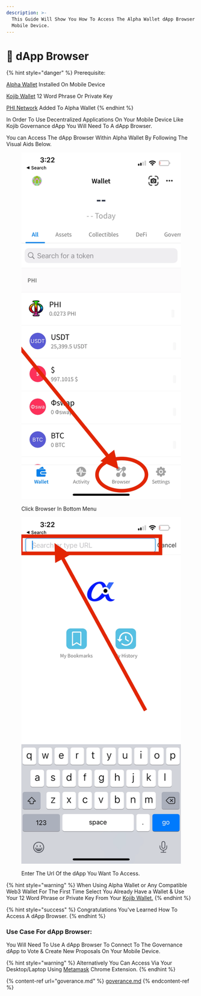 ```yaml
---
description: >-
  This Guide Will Show You How To Access The Alpha Wallet dApp Browser On Your
  Mobile Device.
---
```


# 📱 dApp Browser

{% hint style="danger" %}
Prerequisite:&#x20;

​[Alpha Wallet](https://docs.phi.network/phi-wiki/use-phi-smart-chain/compatible-wallets/create-smart-chain-wallet/additional-compatible-wallets-setup/alpha-wallet-setup) Installed On Mobile Device

[Kojib Wallet](https://docs.kojib.com/kojib-docs/product-guides/kojib-wallet) 12 Word Phrase Or Private Key

[PHI Network](https://docs.phi.network/phi-wiki/use-phi-smart-chain/compatible-wallets/create-smart-chain-wallet/additional-compatible-wallets-setup#phi-smart-chain-v2-connection-details) Added To Alpha Wallet
{% endhint %}

In Order To Use Decentralized Applications On Your Mobile Device Like Kojib Governance dApp You Will Need To A dApp Browser.&#x20;

You can Access The dApp Browser Within Alpha Wallet By Following The Visual Aids Below.

<div>

<figure><img src="../../.gitbook/assets/spaces_lVj2nOOvEZwC3UwUL89a_uploads_uX6PLtSPEOg8acJn15xM_IMG_5563.webp" alt=""><figcaption><p>Click Browser In Bottom Menu</p></figcaption></figure>

 

<figure><img src="../../.gitbook/assets/spaces_lVj2nOOvEZwC3UwUL89a_uploads_22l4Igwup8fi1ccGoE9F_IMG_5564.webp" alt=""><figcaption><p>Enter The Url Of the dApp You Want To Access. </p></figcaption></figure>

</div>

{% hint style="warning" %}
When Using Alpha Wallet or Any Compatible Web3 Wallet For The First Time Select You Already Have a Wallet & Use Your 12 Word Phrase or Private Key From Your [Kojib Wallet.](https://wallet.kojib.com)&#x20;
{% endhint %}

{% hint style="success" %}
Congratulations You've Learned How To Access A dApp Browser.
{% endhint %}

### Use Case For dApp Browser:

You Will Need To Use A dApp Browser To Connect To The Governance dApp to Vote & Create New Proposals On Your Mobile Device.&#x20;

{% hint style="warning" %}
Alternatively You Can Access Via Your Desktop/Laptop Using [Metamask](https://metamask.io/) Chrome Extension.&#x20;
{% endhint %}

{% content-ref url="goverance.md" %}
[goverance.md](goverance.md)
{% endcontent-ref %}
